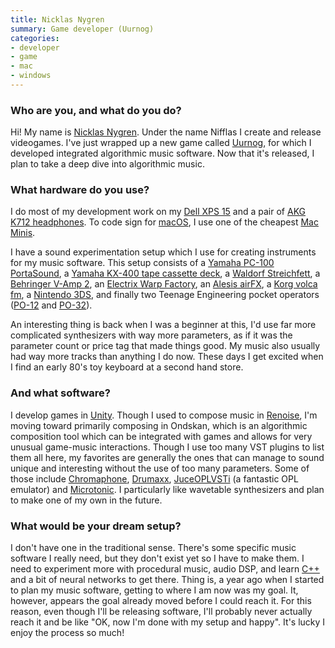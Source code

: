 ```yaml
---
title: Nicklas Nygren
summary: Game developer (Uurnog)
categories:
- developer
- game
- mac
- windows
---
```


### Who are you, and what do you do?

Hi! My name is [Nicklas Nygren](http://nifflas.ni2.se/ "Nicklas' website."). Under the name Nifflas I create and release videogames. I've just wrapped up a new game called [Uurnog][], for which I developed integrated algorithmic music software. Now that it's released, I plan to take a deep dive into algorithmic music.

### What hardware do you use?

I do most of my development work on my [Dell XPS 15][xps-15] and a pair of [AKG K712 headphones][k712-pro]. To code sign for [macOS][], I use one of the cheapest [Mac Minis][mac-mini].

I have a sound experimentation setup which I use for creating instruments for my music software. This setup consists of a [Yamaha PC-100 PortaSound][portasound-pc-100], a [Yamaha KX-400 tape cassette deck][kx-400], a [Waldorf Streichfett][streichfett], a [Behringer V-Amp 2][v-amp-2], an [Electrix Warp Factory][warp-factory], an [Alesis airFX][airfx], a [Korg volca fm][volca-fm], a [Nintendo 3DS][3ds], and finally two Teenage Engineering pocket operators ([PO-12][] and [PO-32][]).

An interesting thing is back when I was a beginner at this, I'd use far more complicated synthesizers with way more parameters, as if it was the parameter count or price tag that made things good. My music also usually had way more tracks than anything I do now. These days I get excited when I find an early 80's toy keyboard at a second hand store.

### And what software?

I develop games in [Unity][]. Though I used to compose music in [Renoise][], I'm moving toward primarily composing in Ondskan, which is an algorithmic composition tool which can be integrated with games and allows for very unusual game-music interactions. Though I use too many VST plugins to list them all here, my favorites are generally the ones that can manage to sound unique and interesting without the use of too many parameters. Some of those include [Chromaphone][], [Drumaxx][], [JuceOPLVSTi][] (a fantastic OPL emulator) and [Microtonic][]. I particularly like wavetable synthesizers and plan to make one of my own in the future.

### What would be your dream setup?

I don't have one in the traditional sense. There's some specific music software I really need, but they don't exist yet so I have to make them. I need to experiment more with procedural music, audio DSP, and learn [C++][c-plusplus] and a bit of neural networks to get there. Thing is, a year ago when I started to plan my music software, getting to where I am now was my goal. It, however, appears the goal already moved before I could reach it. For this reason, even though I'll be releasing software, I'll probably never actually reach it and be like "OK, now I'm done with my setup and happy". It's lucky I enjoy the process so much!

[3ds]: https://www.nintendo.com/3ds/ "A portable gaming console with a 3D screen."
[airfx]: http://www.livelooping.org/tools/sound-manglers/alesis-airfx-2/ "A sound mangler."
[k712-pro]: https://www.akg.com/pro/p/k712pro "Over-the-ear headphones."
[kx-400]: http://www.vintagecassette.com/Yamaha/KX-400 "A cassette deck."
[mac-mini]: https://www.apple.com/mac-mini/ "A small desktop computer."
[po-12]: https://www.teenageengineering.com/guides/po-12/en "A tiny programmable synthesiser."
[po-32]: https://www.teenageengineering.com/guides/po-32/en "A tiny programmable synthesiser."
[portasound-pc-100]: http://www.sonicstate.com/synth/yamaha_pc100/ "A musical keyboard."
[streichfett]: http://www.waldorf-music.info/en/streichfett-overview "A string synthesiser."
[v-amp-2]: https://www.amazon.com/Behringer-V-Amp-Guitar-Amp-Modeling/dp/B000CZ0RJW "A virtual guitar amp."
[volca-fm]: http://www.korg.com/us/products/dj/volca_fm/ "A three-voice synth."
[warp-factory]: http://www.polynominal.com/Electrix-warp-factory/index.html "A rack-mounted vocoder."
[xps-15]: http://www.dell.com/en-us/shop/productdetails/xps-15-9530 "A 15.6 inch PC laptop."
[c-plusplus]: https://en.wikipedia.org/wiki/C%2B%2B "A compiled programming language."
[chromaphone]: https://www.applied-acoustics.com/chromaphone-2/ "An acoustic object synthesiser audio plugin."
[drumaxx]: http://www.image-line.com/plugins/Synths/drumaxx/ "A drum pad audio plugin."
[juceoplvsti]: https://bsutherland.github.io/JuceOPLVSTi/#getitnow "An OPL emulator audio plugin."
[macos]: https://en.wikipedia.org/wiki/MacOS "An operating system for Mac hardware."
[microtonic]: https://soniccharge.com/microtonic "A drum and percussion audio plugin."
[renoise]: http://www.renoise.com/ "A digital audio workstation."
[unity]: https://unity3d.com/unity/ "A cross-platform game development tool."
[uurnog]: https://www.humblebundle.com/store/uurnog "A platformer game with algorithmic music."
